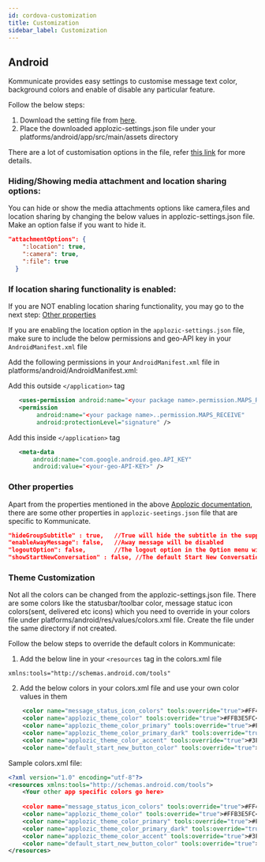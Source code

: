 ```yaml
---
id: cordova-customization
title: Customization
sidebar_label: Customization
---
```


## Android
Kommunicate provides easy settings to customise message text color, background colors and enable of disable any particular feature.

Follow the below steps:
1) Download the setting file from [here](https://github.com/Kommunicate-io/Kommunicate-Android-Chat-SDK/blob/master/app/src/main/assets/applozic-settings.json).
2) Place the downloaded applozic-settings.json file under your platforms/android/app/src/main/assets directory

There are a lot of customisation options in the file, refer [this link](https://docs.applozic.com/docs/android-chat-theme-and-customization#section-applozic-settings-json-properties-detail) for more details.

### Hiding/Showing media attachment and location sharing options:
You can hide or show the media attachments options like camera,files and location sharing by changing the below values in applozic-settings.json file.
Make an option false if you want to hide it.

```json
"attachmentOptions": {
    ":location": true,
    ":camera": true,
    ":file": true
  }
```

### If location sharing functionality is enabled:
If you are NOT enabling location sharing functionality, you may go to the next step: [Other properties](https://github.com/AppLozic/Kommunicate/blob/reytum-patch-1/docs/docs/android-customization.md#other-properties)

If you are enabling the location option in the `applozic-settings.json` file, make sure to include the below permissions and geo-API key in your `AndroidManifest.xml` file

Add the following permissions in your `AndroidManifest.xml` file in platforms/android/AndroidManifest.xml:

Add this outside `</application>` tag
```xml
   <uses-permission android:name="<your package name>.permission.MAPS_RECEIVE" />
   <permission
        android:name="<your package name>..permission.MAPS_RECEIVE"
        android:protectionLevel="signature" />
```

Add this inside `</application>` tag
```xml
   <meta-data
       android:name="com.google.android.geo.API_KEY"
       android:value="<your-geo-API-KEY>" />
```

### Other properties
Apart from the properties mentioned in the above [Applozic documentation](https://docs.applozic.com/docs/android-chat-theme-and-customization#section-applozic-settings-json-properties-detail), there are some other properties in `applozic-seetings.json` file that are specific to Kommunicate.

```json
"hideGroupSubtitle" : true,   //True will hide the subtitle in the support group(for e.g 'Keith, bot and You' will be hidden)
"enableAwayMessage": false,   //Away message will be disabled
"logoutOption": false,        //The logout option in the Option menu will be hidden
"showStartNewConversation" : false, //The default Start New Conversation button will be hidden
```

### Theme Customization
Not all the colors can be changed from the applozic-settings.json file. There are some colors like the statusbar/toolbar color, message statuc icon colors(sent, delivered etc icons)
which you need to override in your colors file under platforms/android/res/values/colors.xml file. Create the file under the same directory if not created.

Follow the below steps to override the default colors in Kommunicate:
1) Add the below line in your `<resources` tag in the colors.xml file
```
xmlns:tools="http://schemas.android.com/tools"
```
2) Add the below colors in your colors.xml file and use your own color values in them
```xml
    <color name="message_status_icon_colors" tools:override="true">#FF4081</color> // Message status icon color
    <color name="applozic_theme_color" tools:override="true">#FFB3E5FC</color>     //Theme color
    <color name="applozic_theme_color_primary" tools:override="true">#FF4081</color> 
    <color name="applozic_theme_color_primary_dark" tools:override="true">#FF4081</color>
    <color name="applozic_theme_color_accent" tools:override="true">#3F51B5</color>
    <color name="default_start_new_button_color" tools:override="true">#FF4081</color> //Default start new conversation button color
```

Sample colors.xml file:
```xml
<?xml version="1.0" encoding="utf-8"?>
<resources xmlns:tools="http://schemas.android.com/tools">
    <Your other app specific colors go here>
    
    <color name="message_status_icon_colors" tools:override="true">#FF4081</color>
    <color name="applozic_theme_color" tools:override="true">#FFB3E5FC</color>
    <color name="applozic_theme_color_primary" tools:override="true">#FF4081</color>
    <color name="applozic_theme_color_primary_dark" tools:override="true">#FF4081</color>
    <color name="applozic_theme_color_accent" tools:override="true">#3F51B5</color>
    <color name="default_start_new_button_color" tools:override="true">#FF4081</color>
</resources>
```
